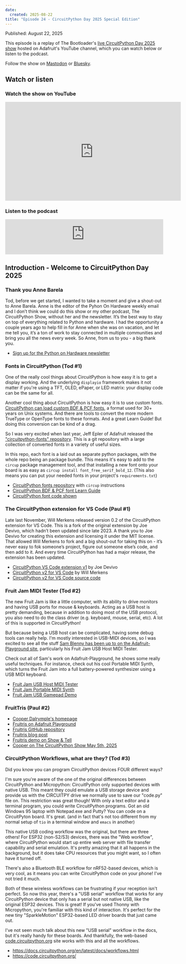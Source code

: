 ```yaml
---
date:
  created: 2025-08-22
title: "Episode 24 - CircuitPython Day 2025 Special Edition"
---
```


Published: August 22, 2025

This episode is a replay of The Bootloader's [live CircuitPython Day 2025 show](https://www.youtube.com/watch?v=05c2LV6krvM&t) hosted on Adafruit's YouTube channel, which you can watch below or listen to the podcast.

Follow the show on [Mastodon](https://www.circuitpythonshow.com/@thebootloader/follow) or [Bluesky](https://bsky.app/profile/thebootloader.net).

## Watch or listen

### Watch the show on YouTube

<iframe width="560" height="315" src="https://www.youtube.com/embed/05c2LV6krvM?si=oZ-IMCXea2g17GUd" title="YouTube video player" frameborder="0" allow="accelerometer; autoplay; clipboard-write; encrypted-media; gyroscope; picture-in-picture; web-share" referrerpolicy="strict-origin-when-cross-origin" allowfullscreen></iframe>

### Listen to the podcast

<iframe width="100%" height="112" frameborder="0" scrolling="no" style="width: 100%; height: 112px;  overflow: hidden;" src="https://www.circuitpythonshow.com/@thebootloader/episodes/circuitpython-day-2025/embed/dark"></iframe>

## Introduction - Welcome to CircuitPython Day 2025

### Thank you Anne Barela
Tod, before we get started, I wanted to take a moment and give a shout-out to Anne Barela.  Anne is the editor of the Pyhon On Hardware weekly email and I don’t think we could do this show or my other podcast, The CircuitPython Show, without her and the newsletter.  It’s the best way to stay on top of everything related to Python and hardware.  I had the opportunity a couple years ago to help fill in for Anne when she was on vacation, and let me tell you, it’s a ton of work to stay connected in multiple communities and bring you all the news every week.  So Anne, from us to you - a big thank you.

* [Sign up for the Python on Hardware newsletter](https://www.adafruitdaily.com)

### Fonts in CircuitPython (Tod #1)
One of the really cool things about CircuitPython is how easy it is to get a display
working.  And the underlying `displayio` framework makes it not matter if you're using
a TFT, OLED, ePaper, or LED matrix: your display code can be the same for all.

Another cool thing about CircuitPython is how easy it is to use custom fonts. [CircuitPython can
load custom BDF & PCF fonts](https://learn.adafruit.com/custom-fonts-for-pyportal-circuitpython-display/overview),
a format used for 30+ years on Unix systems.  And there are tools to convert the more
modern TrueType or OpenType fonts to these formats. And a great Learn Guide!  But doing this
conversion can be kind of a drag.

So I was very excited when last year, Jeff Epler of Adafruit released the
["circuitpython-fonts" repository](https://github.com/adafruit/circuitpython-fonts/).
This is a git repository with a large collection of converted fonts in a variety of useful sizes.

In this repo, each font is a laid out as separate python packages, with the whole repo being
an package bundle.  This means it's easy to add to the `circup` package management tool,
and that installing a new font onto your board is as easy as `circup install font_free_serif_bold_12`.
(This also means you can put your needed fonts in your project's `requirements.txt`)

* [CircuitPython fonts repository](https://github.com/adafruit/circuitpython-fonts) with `circup` instructions
* [CircuitPython BDF & PCF font Learn Guide](https://learn.adafruit.com/custom-fonts-for-pyportal-circuitpython-display/overview)
* [CircuitPython font code shown](https://gist.github.com/todbot/b966f51307aca8dab64af70dc2954aee)


### The CircuitPython extension for VS Code (Paul #1)
Late last November, Will Merkens released version 0.2 of the CircuitPython extension for VS Code.  This is a fork of the original extension by Joe Devivo, which hadn’t been updated since late 2023.  A thank you to Joe Devivo for creating this extension and licensing it under the MIT license. That allowed Will Merkens to fork and a big shout-out for taking this on - it’s never easy to fok someone’s project, figure out someone else’s code, and then add to it.  And every time CircuitPython has had a major release, the extension has been updated.

* [CircuitPython VS Code extension v1](https://github.com/joedevivo/vscode-circuitpython) by Joe Devivo
* [CircuitPython v2 for VS Code](https://marketplace.visualstudio.com/items?itemName=wmerkens.vscode-circuitpython-v2) by Will Merkens
* [CircuitPython v2 for VS Code source code](https://github.com/wmerkens/vscode-circuitpython-v2)

### Fruit Jam MIDI Tester (Tod #2)
The new Fruit Jam is like a little computer, with its ability to drive monitors and
having USB ports for mouse & keyboards.
Acting as a USB host is pretty demanding, because in addition
to doing most of the USB protocol, you also need to do the class driver
(e.g. keyboard, mouse, serial, etc).   A lot of this is supported in CircuitPython!

But because being a USB host can be complicated, having some debug tools can really help.
I'm mostly interested in USB-MIDI devices,
so I was excited to see all the stuff [Sam Blenny has been up to on the Adafruit-Playground site](https://adafruit-playground.com/u/SamBlenny/), particularly his Fruit Jam USB Host MIDI Tester.

Check out all of Sam's work on Adafruit-Playground, he shows some really useful
techniques. For instance, check out his cool Portable MIDI Synth, which turns
the Fruit Jam into a full battery-powered synthesizer using a USB MIDI keyboard.

* [Fruit Jam USB Host MIDI Tester](https://adafruit-playground.com/u/SamBlenny/pages/fruit-jam-usb-host-midi-tester)
* [Fruit Jam Portable MIDI Synth](https://adafruit-playground.com/u/SamBlenny/pages/fruit-jam-portable-midi-synth)
* [Fruit Jam USB Gamepad Demo](https://adafruit-playground.com/u/SamBlenny/pages/fruit-jam-two-gamepad-demo)


### FruitTris (Paul #2)
* [Cooper Dalrymple's homepage](https://relic.dcdalrymple.com)
* [Fruitris on Adafruit Playground](https://adafruit-playground.com/u/relic-se/pages/fruit-jam-fruitris)
* [Fruitris GitHub repository](https://github.com/relic-se/Fruit_Jam_Fruitris)
* [Fruitris blog post](https://relic.dcdalrymple.com/fruitris-tetris-on-the-adafruit-fruit-jam/)
* [Fruitris demo on Show & Tell](https://www.youtube.com/live/ie0D5Acjne4?feature=shared&t=762)
* [Cooper on The CircuitPython Show May 5th, 2025](https://www.circuitpythonshow.com/@circuitpythonshow/episodes/cooper-dalrymple)

### CircuitPython Workflows, what are they? (Tod #3)
Did you know you can program CircuitPython devices FOUR different ways?

I'm sure you're aware of the one of the original differences between CircuitPython and Micropython:
CircuitPython only supported devices with native USB. This meant they could emulate a USB storage device
and provide us with the CIRCUITPY drive we normally use to save our "code.py" file on.  This restriction
was great though! With only a text editor and a terminal program, you could write CircuitPython programs.
Got an old Windows 95 laptop with Notepad.exe and Putty?  You can code on a CircuitPyton board. It's great.
(and in fact that's not too different from my normal setup of `tio` in a terminal window and `emacs` in another)

This native USB coding workflow was the original, but there are three others!  For ESP32 (non-S2/S3) devices,
there was the "Web workflow", where CircuitPython would start up entire web server with file transfer capability
and serial emulation. It's pretty amazing that it all happens in the background, but it does take CPU resources
that you might want, so I often have it turned off.

There's also a Bluetooth BLE workflow for nRF52-based devices, which is very cool, as it means you can write
CircuitPython code on your phone!  I've not tried it much.

Both of these wireless workflows can be frustrating if your reception isn't perfect.
So now this year, there's a "USB serial" workflow that works for any CircuitPython device that only has a serial
but not native USB, like the original ESP32 devices.  This is great!  If you've used Thonny with Micropython,
you're familiar with this kind of interaction. It's perfect for the new tiny "SparkleMotion" ESP32-based LED driver
boards that just came out.

I've not seen much talk about this new "USB serial" workflow in the docs, but it's really handy for these boards.
And thankfully, the web-based [code.circuitpython.org](code.circuitpython.org) site works with this and all the workflows.

- https://docs.circuitpython.org/en/latest/docs/workflows.html
- https://code.circuitpython.org/
